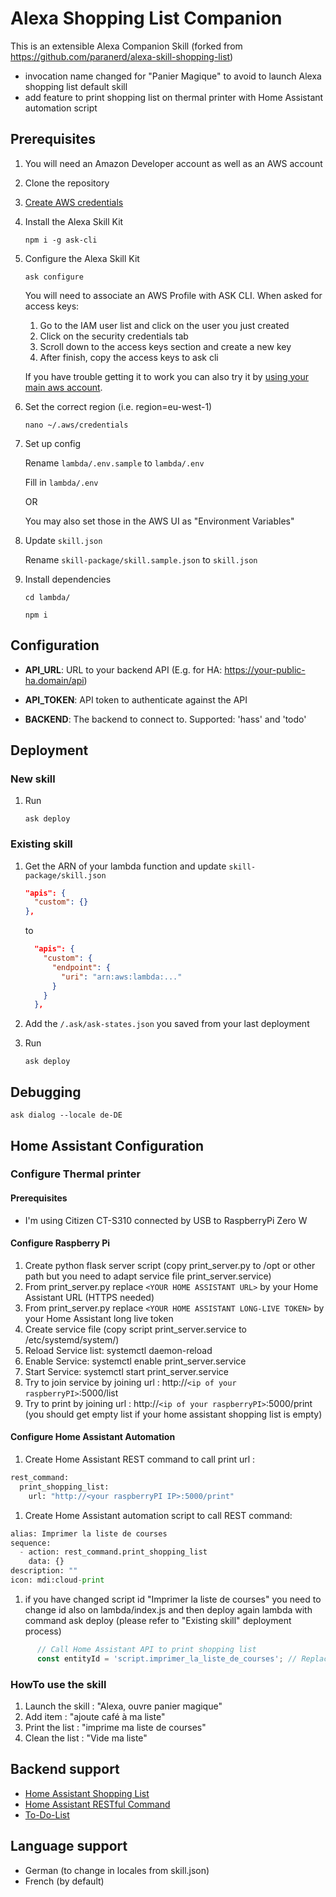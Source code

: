 # Alexa Shopping List Companion

This is an extensible Alexa Companion Skill (forked from https://github.com/paranerd/alexa-skill-shopping-list)
  - invocation name changed for "Panier Magique" to avoid to launch Alexa shopping list default skill
  - add feature to print shopping list on thermal printer with Home Assistant automation script

## Prerequisites

1. You will need an Amazon Developer account as well as an AWS account
1. Clone the repository
1. [Create AWS credentials](https://developer.amazon.com/de-DE/docs/alexa/smapi/manage-credentials-with-ask-cli.html#create-aws-credentials)

1. Install the Alexa Skill Kit
    ```
    npm i -g ask-cli
    ```
1. Configure the Alexa Skill Kit
    ```
    ask configure
    ```
    You will need to associate an AWS Profile with ASK CLI.
    When asked for access keys:
    1. Go to the IAM user list and click on the user you just created
    2. Click on the security credentials tab
    3. Scroll down to the access keys section and create a new key
    4. After finish, copy the access keys to ask cli

    If you have trouble getting it to work you can also try it by [using your main aws account](https://stackoverflow.com/a/37947853).


1. Set the correct region (i.e. region=eu-west-1)
    ```
    nano ~/.aws/credentials
    ```
1. Set up config

    Rename `lambda/.env.sample` to `lambda/.env`

    Fill in `lambda/.env`

    OR

    You may also set those in the AWS UI as "Environment Variables"
1. Update `skill.json`

    Rename `skill-package/skill.sample.json` to `skill.json`
1. Install dependencies

    ```
    cd lambda/
    ```

    ```
    npm i
    ```

## Configuration

- **API_URL**: URL to your backend API (E.g. for HA: https://your-public-ha.domain/api)

- **API_TOKEN**: API token to authenticate against the API

- **BACKEND**: The backend to connect to. Supported: 'hass' and 'todo'

## Deployment

### New skill

1. Run
    ```
    ask deploy
    ```

### Existing skill

1. Get the ARN of your lambda function and update `skill-package/skill.json`

    ```json
    "apis": {
      "custom": {}
    },
    ```

    to

    ```json
      "apis": {
        "custom": {
          "endpoint": {
            "uri": "arn:aws:lambda:..."
          }
        }
      },
    ```

1. Add the `/.ask/ask-states.json` you saved from your last deployment
1. Run
    ```
    ask deploy
    ```

## Debugging

```
ask dialog --locale de-DE
```

## Home Assistant Configuration

### Configure Thermal printer

#### Prerequisites

- I'm using Citizen CT-S310 connected by USB to RaspberryPi Zero W

#### Configure Raspberry Pi

1. Create python flask server script (copy print_server.py to /opt or other path but you need to adapt service file print_server.service)
1. From print_server.py replace `<YOUR HOME ASSISTANT URL>` by your Home Assistant URL (HTTPS needed)
1. From print_server.py replace `<YOUR HOME ASSISTANT LONG-LIVE TOKEN>` by your Home Assistant long live token
1. Create service file (copy script print_server.service to /etc/systemd/system/)
1. Reload Service list: systemctl daemon-reload
1. Enable Service: systemctl enable print_server.service
1. Start Service: systemctl start print_server.service
1. Try to join service by joining url : http://`<ip of your raspberryPI>`:5000/list
1. Try to print by joining url : http://`<ip of your raspberryPI>`:5000/print (you should get empty list if your home assistant shopping list is empty)

#### Configure Home Assistant Automation

1. Create Home Assistant REST command to call print url : 
```python
rest_command:
  print_shopping_list:
    url: "http://<your raspberryPI IP>:5000/print"
```
1. Create Home Assistant automation script to call REST command:
```python
alias: Imprimer la liste de courses
sequence:
  - action: rest_command.print_shopping_list
    data: {}
description: ""
icon: mdi:cloud-print
```
1. if you have changed script id "Imprimer la liste de courses" you need to change id also on lambda/index.js and then deploy again lambda with command ask deploy (please refer to "Existing skill" deployment process)
```javascript
      // Call Home Assistant API to print shopping list
      const entityId = 'script.imprimer_la_liste_de_courses'; // Replace by your Home Assistant script entity_id
```

### HowTo use the skill

1. Launch the skill : "Alexa, ouvre panier magique"
1. Add item : "ajoute café à ma liste"
1. Print the list : "imprime ma liste de courses"
1. Clean the list : "Vide ma liste"

## Backend support

- [Home Assistant Shopping List](https://www.home-assistant.io/integrations/shopping_list/)
- [Home Assistant RESTful Command](https://www.home-assistant.io/integrations/rest_command/)
- [To-Do-List](https://github.com/paranerd/to-do-list)

## Language support

- German (to change in locales from skill.json)
- French (by default)
